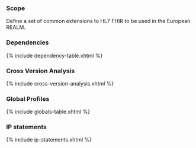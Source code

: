 

### Scope

Define a set of common extensions to HL7 FHIR to be used in the European REALM.

### Dependencies

{% include dependency-table.xhtml %}

### Cross Version Analysis

{% include cross-version-analysis.xhtml %}

### Global Profiles

{% include globals-table.xhtml %}

### IP statements

{% include ip-statements.xhtml %}